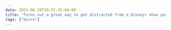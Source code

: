 ```yaml
---
date: 2021-06-20T20:57:25-04:00
title: "Turns out a great way to get distracted from a Disney+ show you’re enjoying is to think “this franchise should be in the public domain by now.”"
tags: ["micro"]
---
```

